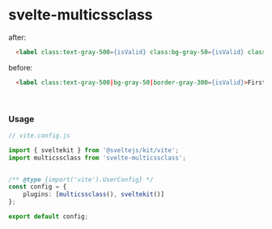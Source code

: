 # svelte-multicssclass

after:

```html
  <label class:text-gray-500={isValid} class:bg-gray-50={isValid} class:border-gray-300={isValid}>First name</label>
```

before:

```html
  <label class:text-gray-500|bg-gray-50|border-gray-300={isValid}>First name</label>
```

&nbsp;

### Usage

```ts
// vite.config.js

import { sveltekit } from '@sveltejs/kit/vite';
import multicssclass from 'svelte-multicssclass';


/** @type {import('vite').UserConfig} */
const config = {
	plugins: [multicssclass(), sveltekit()]
};

export default config;
```

